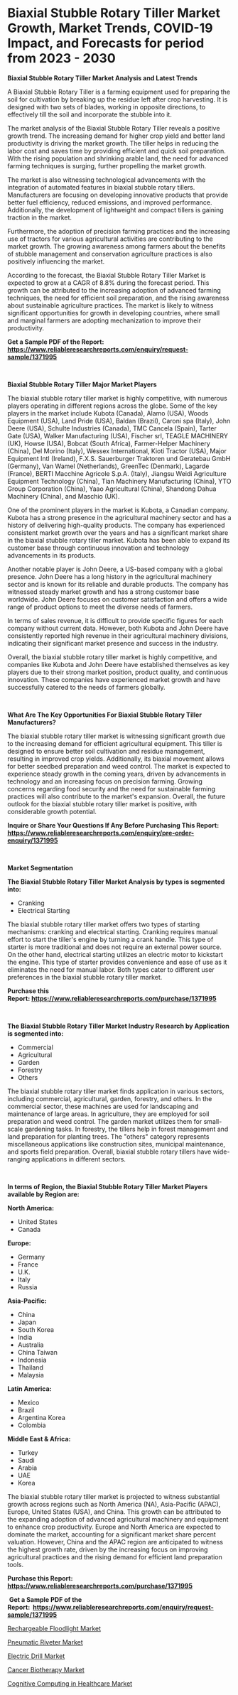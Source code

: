 <p><h1>Biaxial Stubble Rotary Tiller Market Growth, Market Trends, COVID-19 Impact, and Forecasts for period from 2023 - 2030</h1></p><p><strong>Biaxial Stubble Rotary Tiller Market Analysis and Latest Trends</strong></p>
<p><p>A Biaxial Stubble Rotary Tiller is a farming equipment used for preparing the soil for cultivation by breaking up the residue left after crop harvesting. It is designed with two sets of blades, working in opposite directions, to effectively till the soil and incorporate the stubble into it.</p><p>The market analysis of the Biaxial Stubble Rotary Tiller reveals a positive growth trend. The increasing demand for higher crop yield and better land productivity is driving the market growth. The tiller helps in reducing the labor cost and saves time by providing efficient and quick soil preparation. With the rising population and shrinking arable land, the need for advanced farming techniques is surging, further propelling the market growth.</p><p>The market is also witnessing technological advancements with the integration of automated features in biaxial stubble rotary tillers. Manufacturers are focusing on developing innovative products that provide better fuel efficiency, reduced emissions, and improved performance. Additionally, the development of lightweight and compact tillers is gaining traction in the market.</p><p>Furthermore, the adoption of precision farming practices and the increasing use of tractors for various agricultural activities are contributing to the market growth. The growing awareness among farmers about the benefits of stubble management and conservation agriculture practices is also positively influencing the market.</p><p>According to the forecast, the Biaxial Stubble Rotary Tiller Market is expected to grow at a CAGR of 8.8% during the forecast period. This growth can be attributed to the increasing adoption of advanced farming techniques, the need for efficient soil preparation, and the rising awareness about sustainable agriculture practices. The market is likely to witness significant opportunities for growth in developing countries, where small and marginal farmers are adopting mechanization to improve their productivity.</p></p>
<p><strong>Get a Sample PDF of the Report:&nbsp; <a href="https://www.reliableresearchreports.com/enquiry/request-sample/1371995">https://www.reliableresearchreports.com/enquiry/request-sample/1371995</a></strong></p>
<p>&nbsp;</p>
<p><strong>Biaxial Stubble Rotary Tiller Major Market Players</strong></p>
<p><p>The biaxial stubble rotary tiller market is highly competitive, with numerous players operating in different regions across the globe. Some of the key players in the market include Kubota (Canada), Alamo (USA), Woods Equipment (USA), Land Pride (USA), Baldan (Brazil), Caroni spa (Italy), John Deere (USA), Schulte Industries (Canada), TMC Cancela (Spain), Tarter Gate (USA), Walker Manufacturing (USA), Fischer srl, TEAGLE MACHINERY (UK), Howse (USA), Bobcat (South Africa), Farmer-Helper Machinery (China), Del Morino (Italy), Wessex International, Kioti Tractor (USA), Major Equipment Intl (Ireland), F.X.S. Sauerburger Traktoren und Geratebau GmbH (Germany), Van Wamel (Netherlands), GreenTec (Denmark), Lagarde (France), BERTI Macchine Agricole S.p.A. (Italy), Jiangsu Weidi Agriculture Equipment Technology (China), Tian Machinery Manufacturing (China), YTO Group Corporation (China), Yaao Agricultural (China), Shandong Dahua Machinery (China), and Maschio (UK).</p><p>One of the prominent players in the market is Kubota, a Canadian company. Kubota has a strong presence in the agricultural machinery sector and has a history of delivering high-quality products. The company has experienced consistent market growth over the years and has a significant market share in the biaxial stubble rotary tiller market. Kubota has been able to expand its customer base through continuous innovation and technology advancements in its products.</p><p>Another notable player is John Deere, a US-based company with a global presence. John Deere has a long history in the agricultural machinery sector and is known for its reliable and durable products. The company has witnessed steady market growth and has a strong customer base worldwide. John Deere focuses on customer satisfaction and offers a wide range of product options to meet the diverse needs of farmers.</p><p>In terms of sales revenue, it is difficult to provide specific figures for each company without current data. However, both Kubota and John Deere have consistently reported high revenue in their agricultural machinery divisions, indicating their significant market presence and success in the industry.</p><p>Overall, the biaxial stubble rotary tiller market is highly competitive, and companies like Kubota and John Deere have established themselves as key players due to their strong market position, product quality, and continuous innovation. These companies have experienced market growth and have successfully catered to the needs of farmers globally.</p></p>
<p>&nbsp;</p>
<p><strong>What Are The Key Opportunities For Biaxial Stubble Rotary Tiller Manufacturers?</strong></p>
<p><p>The biaxial stubble rotary tiller market is witnessing significant growth due to the increasing demand for efficient agricultural equipment. This tiller is designed to ensure better soil cultivation and residue management, resulting in improved crop yields. Additionally, its biaxial movement allows for better seedbed preparation and weed control. The market is expected to experience steady growth in the coming years, driven by advancements in technology and an increasing focus on precision farming. Growing concerns regarding food security and the need for sustainable farming practices will also contribute to the market's expansion. Overall, the future outlook for the biaxial stubble rotary tiller market is positive, with considerable growth potential.</p></p>
<p><strong>Inquire or Share Your Questions If Any Before Purchasing This Report: <a href="https://www.reliableresearchreports.com/enquiry/pre-order-enquiry/1371995">https://www.reliableresearchreports.com/enquiry/pre-order-enquiry/1371995</a></strong></p>
<p>&nbsp;</p>
<p><strong>Market Segmentation</strong></p>
<p><strong>The Biaxial Stubble Rotary Tiller Market Analysis by types is segmented into:</strong></p>
<p><ul><li>Cranking</li><li>Electrical Starting</li></ul></p>
<p><p>The biaxial stubble rotary tiller market offers two types of starting mechanisms: cranking and electrical starting. Cranking requires manual effort to start the tiller's engine by turning a crank handle. This type of starter is more traditional and does not require an external power source. On the other hand, electrical starting utilizes an electric motor to kickstart the engine. This type of starter provides convenience and ease of use as it eliminates the need for manual labor. Both types cater to different user preferences in the biaxial stubble rotary tiller market.</p></p>
<p><strong>Purchase this Report:&nbsp;<a href="https://www.reliableresearchreports.com/purchase/1371995">https://www.reliableresearchreports.com/purchase/1371995</a></strong></p>
<p>&nbsp;</p>
<p><strong>The Biaxial Stubble Rotary Tiller Market Industry Research by Application is segmented into:</strong></p>
<p><ul><li>Commercial</li><li>Agricultural</li><li>Garden</li><li>Forestry</li><li>Others</li></ul></p>
<p><p>The biaxial stubble rotary tiller market finds application in various sectors, including commercial, agricultural, garden, forestry, and others. In the commercial sector, these machines are used for landscaping and maintenance of large areas. In agriculture, they are employed for soil preparation and weed control. The garden market utilizes them for small-scale gardening tasks. In forestry, the tillers help in forest management and land preparation for planting trees. The "others" category represents miscellaneous applications like construction sites, municipal maintenance, and sports field preparation. Overall, biaxial stubble rotary tillers have wide-ranging applications in different sectors.</p></p>
<p>&nbsp;</p>
<p><strong>In terms of Region, the Biaxial Stubble Rotary Tiller Market Players available by Region are:</strong></p>
<p>
    <p> <strong> North America: </strong>
        <ul>
            <li>United States</li>
            <li>Canada</li>
        </ul>
        </p> 
    <p> <strong> Europe: </strong>
        <ul>
            <li>Germany</li>
            <li>France</li>
            <li>U.K.</li>
            <li>Italy</li>
            <li>Russia</li>
        </ul>
        </p> 
    <p> <strong> Asia-Pacific: </strong>
        <ul>
            <li>China</li>
            <li>Japan</li>
            <li>South Korea</li>
            <li>India</li>
            <li>Australia</li>
            <li>China Taiwan</li>
            <li>Indonesia</li>
            <li>Thailand</li>
            <li>Malaysia</li>
        </ul>
        </p> 
    <p> <strong> Latin America: </strong>
        <ul>
            <li>Mexico</li>
            <li>Brazil</li>
            <li>Argentina Korea</li>
            <li>Colombia</li>
        </ul>
        </p> 
    <p> <strong> Middle East & Africa: </strong>
        <ul>
            <li>Turkey</li>
            <li>Saudi</li>
            <li>Arabia</li>
            <li>UAE</li>
            <li>Korea</li>
        </ul>
    </p>
    </p>
<p><p>The biaxial stubble rotary tiller market is projected to witness substantial growth across regions such as North America (NA), Asia-Pacific (APAC), Europe, United States (USA), and China. This growth can be attributed to the expanding adoption of advanced agricultural machinery and equipment to enhance crop productivity. Europe and North America are expected to dominate the market, accounting for a significant market share percent valuation. However, China and the APAC region are anticipated to witness the highest growth rate, driven by the increasing focus on improving agricultural practices and the rising demand for efficient land preparation tools.</p></p>
<p><strong>Purchase this Report: <a href="https://www.reliableresearchreports.com/purchase/1371995">https://www.reliableresearchreports.com/purchase/1371995</a></strong></p>
<p>&nbsp;<strong>Get a Sample PDF of the Report:&nbsp;&nbsp;<a href="https://www.reliableresearchreports.com/enquiry/request-sample/1371995">https://www.reliableresearchreports.com/enquiry/request-sample/1371995</a></strong></p>
<p><strong></strong></p>
<p><p><a href="https://www.linkedin.com/pulse/rechargeable-floodlight-market-insights-players-forecast-till-l2s8e/">Rechargeable Floodlight Market</a></p><p><a href="https://www.linkedin.com/pulse/decoding-pneumatic-riveter-market-deep-dive-latest-trends-segmentation-ey8hc/">Pneumatic Riveter Market</a></p><p><a href="https://www.linkedin.com/pulse/electric-drill-market-insights-players-forecast-till-2030-followizy-oikfe/">Electric Drill Market</a></p><p><a href="https://medium.com/@wilmaheaney/cancer-biotherapy-market-size-cagr-trends-2024-2030-9c7f3e47ded1">Cancer Biotherapy Market</a></p><p><a href="https://medium.com/@daishawolff/cognitive-computing-in-healthcare-market-size-cagr-trends-2024-2030-237bfacbcedb">Cognitive Computing in Healthcare Market</a></p></p>